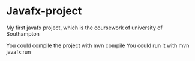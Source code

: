 # Javafx-project
My first javafx project, which is the coursework of university of Southampton 

You could compile the project with mvn compile
You could run it with mvn javafx:run
